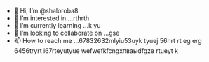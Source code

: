 - 👋 Hi, I’m @shaloroba8
- 👀 I’m interested in ...rthrth
- 🌱 I’m currently learning ...k yu
- 💞️ I’m looking to collaborate on ...gse
- 📫 How to reach me ...67832632mlyiu53uyk tyuej 56hrt rt eg erg 6456tryrt
i67rteyutyue wefwefkfcngxпваыdfgze rtueyt  k
<!---
shaloroba8/shaloroba8 is a ✨ special ✨ repository because its `README.md` (this file) appears on your GitHub profile.
You can click the Preview link to take a look at your changes.f wewe
--->
